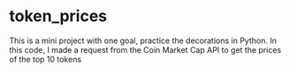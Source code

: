 # token_prices
This is a mini project with one goal, practice the decorations in Python. In this code, I made a request from the Coin Market Cap API to get the prices of the top 10 tokens
